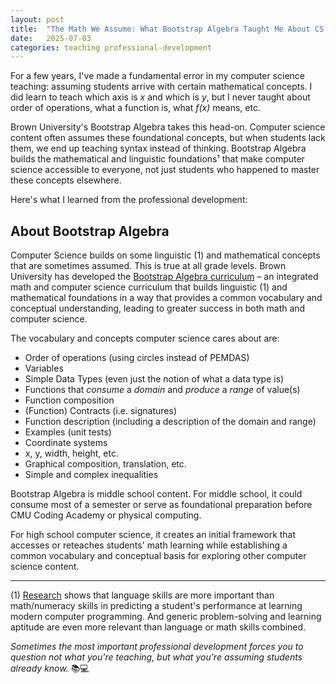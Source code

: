 ```yaml
---
layout: post
title:  "The Math We Assume: What Bootstrap Algebra Taught Me About CS Education"
date:   2025-07-03
categories: teaching professional-development
---
```


For a few years, I've made a fundamental error in my computer science teaching: assuming students arrive with certain mathematical concepts. I did learn to teach which axis is *x* and which is *y*, but I never taught about order of operations, what a function is, what *f(x)* means, etc.

Brown University's Bootstrap Algebra takes this head-on. Computer science content often assumes these foundational concepts, but when students lack them, we end up teaching syntax instead of thinking. Bootstrap Algebra builds the mathematical and linguistic foundations¹ that make computer science accessible to everyone, not just students who happened to master these concepts elsewhere.

Here's what I learned from the professional development:

## About Bootstrap Algebra

Computer Science builds on some linguistic (1) and mathematical concepts that are sometimes assumed. This is true at all grade levels. Brown University has developed the [Bootstrap Algebra curriculum](https://bootstrapworld.org/materials/algebra/) – an integrated math and computer science curriculum that builds linguistic (1) and mathematical foundations in a way that provides a common vocabulary and conceptual understanding, leading to greater success in both math and computer science.

The vocabulary and concepts computer science cares about are:

- Order of operations (using circles instead of PEMDAS)  
- Variables  
- Simple Data Types (even just the notion of what a data type is)  
- Functions that *consume* a *domain* and *produce* a *range* of value(s)  
- Function composition  
- (Function) Contracts (i.e. signatures)  
- Function description (including a description of the domain and range)  
- Examples (unit tests)  
- Coordinate systems  
- x, y, width, height, etc.  
- Graphical composition, translation, etc.  
- Simple and complex inequalities

Bootstrap Algebra is middle school content. For middle school, it could consume most of a semester or serve as foundational preparation before CMU Coding Academy or physical computing. 

For high school computer science, it creates an initial framework that accesses or reteaches students' math learning while establishing a common vocabulary and conceptual basis for exploring other computer science content.

---

(1) [Research](https://www.nature.com/articles/s41598-020-60661-8) shows that language skills are more important than math/numeracy skills in predicting a student's performance at learning modern computer programming. And generic problem-solving and learning aptitude are even more relevant than language or math skills combined.

*Sometimes the most important professional development forces you to question not what you're teaching, but what you're assuming students already know.* 📚💻